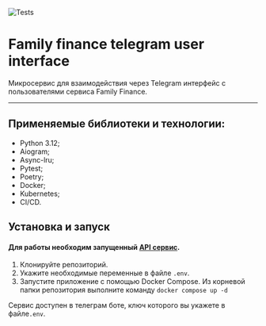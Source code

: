 ![Tests](https://github.com/ivanov-dv/ff2_telegram_ui/actions/workflows/main.yml/badge.svg)

# Family finance telegram user interface

Микросервис для взаимодействия через Telegram интерфейс с пользователями сервиса Family Finance.
***

## Применяемые библиотеки и технологии:
- Python 3.12;
- Aiogram;
- Async-lru;
- Pytest;
- Poetry;
- Docker;
- Kubernetes;
- CI/CD.

## Установка и запуск
#### Для работы необходим запущенный [API сервис](https://github.com/ivanov-dv/family_finances_2).
1. Клонируйте репозиторий.
2. Укажите необходимые переменные в файле `.env`.
3. Запустите приложение с помощью Docker Compose. 
Из корневой папки репозитория выполните команду `docker compose up -d`

Сервис доступен в телеграм боте, ключ которого вы укажете в файле`.env`.
